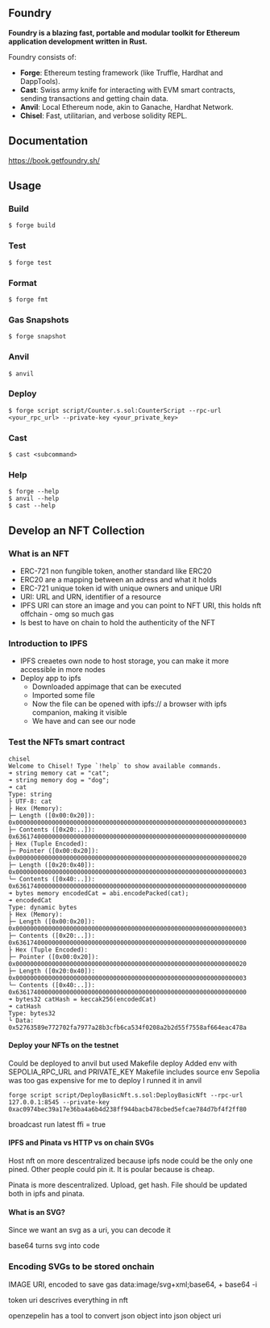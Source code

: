 ## Foundry

**Foundry is a blazing fast, portable and modular toolkit for Ethereum application development written in Rust.**

Foundry consists of:

-   **Forge**: Ethereum testing framework (like Truffle, Hardhat and DappTools).
-   **Cast**: Swiss army knife for interacting with EVM smart contracts, sending transactions and getting chain data.
-   **Anvil**: Local Ethereum node, akin to Ganache, Hardhat Network.
-   **Chisel**: Fast, utilitarian, and verbose solidity REPL.

## Documentation

https://book.getfoundry.sh/

## Usage

### Build

```shell
$ forge build
```

### Test

```shell
$ forge test
```

### Format

```shell
$ forge fmt
```

### Gas Snapshots

```shell
$ forge snapshot
```

### Anvil

```shell
$ anvil
```

### Deploy


```shell
$ forge script script/Counter.s.sol:CounterScript --rpc-url <your_rpc_url> --private-key <your_private_key>
```

### Cast

```shell
$ cast <subcommand>
```

### Help

```shell
$ forge --help
$ anvil --help
$ cast --help
```

## Develop an NFT Collection
### What is an NFT

- ERC-721 non fungible token, another standard like ERC20
- ERC20 are a mapping between an adress and what it holds
- ERC-721 unique token id with unique owners and unique URI
- URI: URL and URN, identifier of  a resource
- IPFS URI can store an image and you can point to NFT URI, this holds nft offchain - omg so much gas
- Is best to have on chain to hold the authenticity of the NFT

### Introduction to IPFS

- IPFS creaetes own node to host storage, you can make it more accessible in more nodes
- Deploy app to ipfs
    - Downloaded appimage that can be executed
    - Imported some file 
    - Now the file can be opened with ipfs:// a browser with ipfs companion, making it visible
    - We have and can see our node


### Test the NFTs smart contract

```
chisel
Welcome to Chisel! Type `!help` to show available commands.
➜ string memory cat = "cat";
➜ string memory dog = "dog";
➜ cat
Type: string
├ UTF-8: cat
├ Hex (Memory):
├─ Length ([0x00:0x20]): 0x0000000000000000000000000000000000000000000000000000000000000003
├─ Contents ([0x20:..]): 0x6361740000000000000000000000000000000000000000000000000000000000
├ Hex (Tuple Encoded):
├─ Pointer ([0x00:0x20]): 0x0000000000000000000000000000000000000000000000000000000000000020
├─ Length ([0x20:0x40]): 0x0000000000000000000000000000000000000000000000000000000000000003
└─ Contents ([0x40:..]): 0x6361740000000000000000000000000000000000000000000000000000000000
➜ bytes memory encodedCat = abi.encodePacked(cat);
➜ encodedCat
Type: dynamic bytes
├ Hex (Memory):
├─ Length ([0x00:0x20]): 0x0000000000000000000000000000000000000000000000000000000000000003
├─ Contents ([0x20:..]): 0x6361740000000000000000000000000000000000000000000000000000000000
├ Hex (Tuple Encoded):
├─ Pointer ([0x00:0x20]): 0x0000000000000000000000000000000000000000000000000000000000000020
├─ Length ([0x20:0x40]): 0x0000000000000000000000000000000000000000000000000000000000000003
└─ Contents ([0x40:..]): 0x6361740000000000000000000000000000000000000000000000000000000000
➜ bytes32 catHash = keccak256(encodedCat)
➜ catHash
Type: bytes32
└ Data: 0x52763589e772702fa7977a28b3cfb6ca534f0208a2b2d55f7558af664eac478a
```

#### Deploy your NFTs on the testnet

Could be deployed to anvil but used Makefile deploy
Added env with SEPOLIA_RPC_URL and PRIVATE_KEY
Makefile includes source env
Sepolia was too gas expensive for me to deploy I runned it in anvil 
```
forge script script/DeployBasicNft.s.sol:DeployBasicNft --rpc-url 127.0.0.1:8545 --private-key 0xac0974bec39a17e36ba4a6b4d238ff944bacb478cbed5efcae784d7bf4f2ff80
```
broadcast run latest 
ffi = true

#### IPFS and Pinata vs HTTP vs on chain SVGs
Host nft on more descentralized because ipfs node could be the only one pined. Other people could pin it. It is poular because is cheap.

Pinata is more descentralized. Upload, get hash.
File should be updated both in ipfs and pinata.

#### What is an SVG?

Since we want an svg as a uri, you can decode it

base64 turns svg into code

### Encoding SVGs to be stored onchain

IMAGE URI, encoded to save gas
data:image/svg+xml;base64, + base64 -i

token uri descrives everything in nft

openzepelin has a tool to convert json object into json object uri 